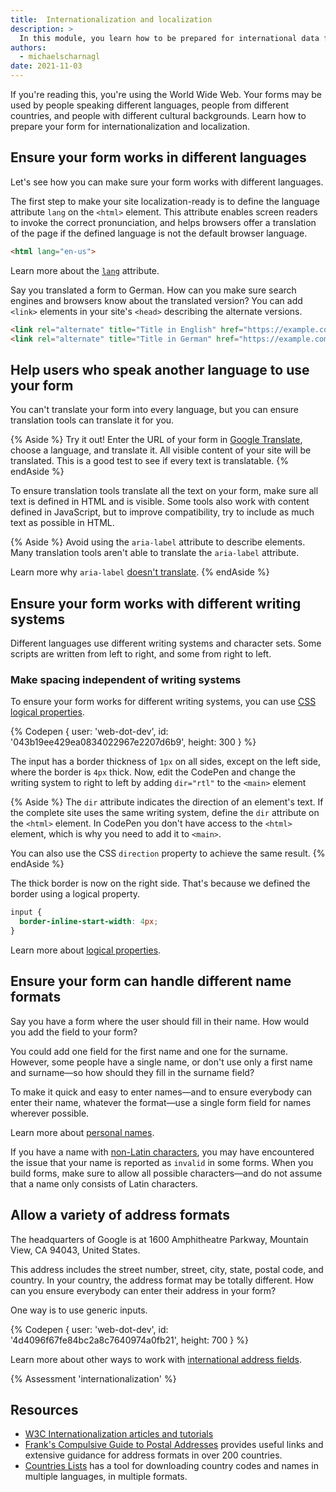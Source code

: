 ```yaml
---
title:  Internationalization and localization
description: >
  In this module, you learn how to be prepared for international data formats, and how to plan your form for localization.
authors:
  - michaelscharnagl
date: 2021-11-03
---
```


If you're reading this, you're using the World Wide Web.
Your forms may be used by people speaking different languages,
people from different countries, and people with different cultural backgrounds.
Learn how to prepare your form for internationalization and localization.

## Ensure your form works in different languages

Let's see how you can make sure your form works with different languages.

The first step to make your site localization-ready is to define the language attribute `lang` on the `<html>` element.
This attribute enables screen readers to invoke the correct pronunciation,
and helps browsers offer a translation of the page if the defined language is not the default browser language.

```html
<html lang="en-us">
```

Learn more about the [`lang`](https://developer.mozilla.org/docs/Web/HTML/Global_attributes/lang) attribute.

Say you translated a form to German.
How can you make sure search engines and browsers know about the translated version?
You can add `<link>` elements in your site's  `<head>` describing the alternate versions.

```html
<link rel="alternate" title="Title in English" href="https://example.com/en/form" hreflang="en">
<link rel="alternate" title="Title in German" href="https://example.com/de/form" hreflang="de">
```

## Help users who speak another language to use your form

You can't translate your form into every language,
but you can ensure translation tools can translate it for you.

{% Aside %}
Try it out! Enter the URL of your form in
[Google Translate](https://translate.google.com),
choose a language, and translate it.
All visible content of your site will be translated.
This is a good test to see if every text is translatable.
{% endAside %}

To ensure translation tools translate all the text on your form,
make sure all text is defined in HTML and is visible.
Some tools also work with content defined in JavaScript, but to improve compatibility,
try to include as much text as possible in HTML.

{% Aside %}
Avoid using the `aria-label` attribute to describe elements.
Many translation tools aren't able to translate the `aria-label` attribute.

Learn more why `aria-label` [doesn't translate](https://adrianroselli.com/2019/11/aria-label-does-not-translate.html).
{% endAside %}

## Ensure your form works with different writing systems

Different languages use different writing systems and character sets.
Some scripts are written from left to right, and some from right to left.

### Make spacing independent of writing systems

To ensure your form works for different writing systems,
you can use [CSS logical properties](https://developer.mozilla.org/docs/Web/CSS/CSS_Logical_Properties).

{% Codepen {
  user: 'web-dot-dev',
  id: '043b19ee429ea0834022967e2207d6b9',
  height: 300
} %}

The input has a border thickness of `1px` on all sides,
except on the left side, where the border is `4px` thick.
Now, edit the CodePen and change the writing system to right to left
by adding `dir="rtl"` to the `<main>` element

{% Aside %}
The `dir` attribute indicates the direction of an element's text.
If the complete site uses the same writing system,
define the `dir` attribute on the `<html>` element.
In CodePen you don't have access to the `<html>` element,
which is why you need to add it to `<main>`.

You can also use the CSS `direction` property to achieve the same result.
{% endAside %}

The thick border is now on the right side.
That's because we defined the border using a logical property.

```css
input {
  border-inline-start-width: 4px;
}
```

Learn more about [logical properties](/learn/css/logical-properties/).

## Ensure your form can handle different name formats

Say you have a form where the user should fill in their name.
How would you add the field to your form?

You could add one field for the first name and one for the surname. However, some people have a 
single name, or don't use only a first name and surname—so how should they fill in the surname field?

To make it quick and easy to enter names—and to ensure everybody can enter their name, whatever the 
format—use a single form field for names wherever possible.

Learn more about [personal names](https://www.w3.org/International/questions/qa-personal-names).

If you have a name with [non-Latin characters](/payment-and-address-form-best-practices/#unicode-matching),
you may have encountered the issue that your name is reported as `invalid` in some forms. When you 
build forms, make sure to allow all possible characters—and do not assume that a name only consists 
of Latin characters.

## Allow a variety of address formats

The headquarters of Google is at 1600 Amphitheatre Parkway, Mountain View, CA 94043, United States.

This address includes the street number, street, city, state, postal code, and country.
In your country, the address format may be totally different.
How can you ensure everybody can enter their address in your form?

One way is to use generic inputs. 

{% Codepen {
  user: 'web-dot-dev',
  id: '4d4096f67fe84bc2a8c7640974a0fb21',
  height: 700
} %}

Learn more about other ways to work with
[international address fields](https://www.uxmatters.com/mt/archives/2008/06/international-address-fields-in-web-forms.php).

{% Assessment 'internationalization' %}

## Resources

- [W3C Internationalization articles and tutorials](https://www.w3.org/International/articlelist)
- [Frank's Compulsive Guide to Postal Addresses](http://www.columbia.edu/~fdc/postal/) provides useful links and extensive guidance for address formats in over 200 countries.
- [Countries Lists](http://www.countries-list.info/Download-List) has a tool for downloading country codes and names in multiple languages, in multiple formats.
